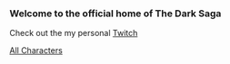 ###  Welcome to the official home of The Dark Saga
Check out the my personal [Twitch](https://twitch.tv/Mega_kabutops)
              
              
              
              
[All Characters](/characters)

